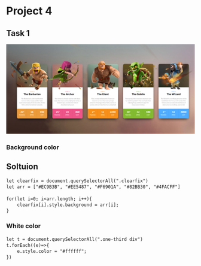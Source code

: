 # Project 4

## Task 1
![](./04_DOM%20Project/Output/DOM%20P1%20SS.png)

### Background color

## Soltuion
``` 
let clearfix = document.querySelectorAll(".clearfix")
let arr = ["#EC9B3B", "#EE5487", "#F6901A", "#82BB30", "#4FACFF"]

for(let i=0; i<arr.length; i++){
    clearfix[i].style.background = arr[i];
}

```

### White color
```
let t = document.querySelectorAll(".one-third div")
t.forEach((e)=>{
    e.style.color = "#ffffff";
})

```
